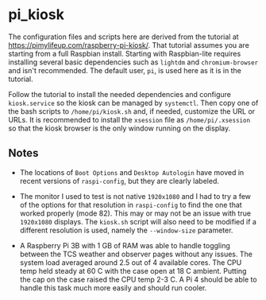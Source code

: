 # pi_kiosk

The configuration files and scripts here are derived from the tutorial at https://pimylifeup.com/raspberry-pi-kiosk/.
That tutorial assumes you are starting from a full Raspbian install. Starting with Raspbian-lite requires installing
several basic dependencies such as `lightdm` and `chromium-browser` and isn't recommended. The default user, `pi`, is used
here as it is in the tutorial.

Follow the tutorial to install the needed dependencies and configure `kiosk.service` so the kiosk can be managed by `systemctl`.
Then copy one of the bash scripts to `/home/pi/kiosk.sh` and, if needed, customize the URL or URLs. It is recommended to install the
`xsession` file as `/home/pi/.xsession` so that the kiosk browser is the only window running on the display.


## Notes

* The locations of `Boot Options` and `Desktop Autologin` have moved in recent versions of `raspi-config`, but they are clearly labeled.

* The monitor I used to test is not native `1920x1080` and I had to try a few of the options for that resolution in `raspi-config` to find
the one that worked properly (mode 82). This may or may not be an issue with true `1920x1080` displays. The `kiosk.sh` script will also
need to be modified if a different resolution is used, namely the `--window-size` parameter.

* A Raspberry Pi 3B with 1 GB of RAM was able to handle toggling between the TCS weather and observer pages without any issues.
The system load averaged around 2.5 out of 4 available cores. The CPU temp held steady at 60 C with the case open at 18 C ambient.
Putting the cap on the case raised the CPU temp 2-3 C. A Pi 4 should be able to handle this task much more easily and should run cooler.
